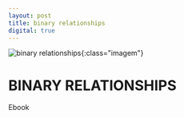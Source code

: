 ```yaml
---
layout: post
title: binary relationships
digital: true
---
```

![binary relationships](assets/images/binary_relationships_cover.gif "binary relationships cover"){:class="imagem"}
# BINARY RELATIONSHIPS
Ebook

                      
            
